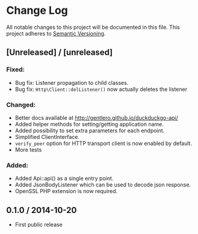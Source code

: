 # Change Log
All notable changes to this project will be documented in this file.
This project adheres to [Semantic Versioning](http://semver.org/).

## [Unreleased] / [unreleased]

### Fixed:
  - Bug fix: Listener propagation to child classes.
  - Bug fix: `Http\Client::delListener()` now actually deletes the listener

### Changed:
  - Better docs available at http://gentlero.github.io/duckduckgo-api/
  - Added helper methods for setting/getting application name.
  - Added possibility to set extra parameters for each endpoint.
  - Simplified ClientInterface.
  - `verify_peer` option for HTTP transport client is now enabled by default.
  - More tests

### Added:
  - Added Api::api() as a single entry point.
  - Added JsonBodyListener which can be used to decode json response.
  - OpenSSL PHP extension is now required.

## 0.1.0 / 2014-10-20

  - First public release
